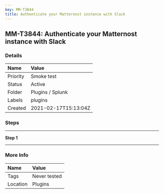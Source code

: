 ```yaml
---
key: MM-T3844
title: Authenticate your Matternost instance with Slack
---
```


## MM-T3844: Authenticate your Matternost instance with Slack

### Details

| Name     | Value                |
| :------- | :------------------- |
| Priority | Smoke test           |
| Status   | Active               |
| Folder   | Plugins / Splunk     |
| Labels   | plugins              |
| Created  | 2021-02-17T15:13:04Z |

### Steps

<hr/>

**Step 1**

> <article></article>

<hr/>

### More Info

| Name     | Value        |
| :------- | :----------- |
| Tags     | Never tested |
| Location | Plugins      |
